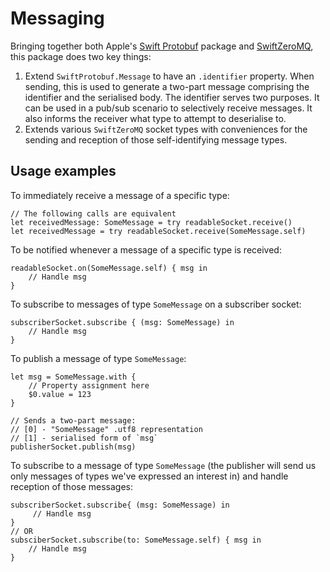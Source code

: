 # Messaging

Bringing together both Apple's [Swift Protobuf][1] package and [SwiftZeroMQ][2], this package does two key things:

1. Extend `SwiftProtobuf.Message` to have an `.identifier` property. When sending, this is used to generate a two-part message comprising the identifier and the serialised body. The identifier serves two purposes. It can be used in a pub/sub scenario to selectively receive messages. It also informs the receiver what type to attempt to deserialise to.
2. Extends various `SwiftZeroMQ` socket types with conveniences for the sending and reception of those self-identifying message types.

[1]: https://github.com/apple/swift-protobuf.git
[2]: https://github.com/ChrisLawther/SwiftZeroMQ

## Usage examples

To immediately receive a message of a specific type:

    // The following calls are equivalent
    let receivedMessage: SomeMessage = try readableSocket.receive()
    let receivedMessage = try readableSocket.receive(SomeMessage.self)
    
To be notified whenever a message of a specific type is received:

    readableSocket.on(SomeMessage.self) { msg in
        // Handle msg
    }

To subscribe to messages of type `SomeMessage` on a subscriber socket:

    subscriberSocket.subscribe { (msg: SomeMessage) in
        // Handle msg
    }

To publish a message of type `SomeMessage`:

    let msg = SomeMessage.with {
        // Property assignment here
        $0.value = 123
    }
    
    // Sends a two-part message:
    // [0] - "SomeMessage" .utf8 representation
    // [1] - serialised form of `msg`
    publisherSocket.publish(msg)

To subscribe to a message of type `SomeMessage` (the publisher will send us only messages of types we've expressed an interest in) and handle reception of those messages:

    subscriberSocket.subscribe{ (msg: SomeMessage) in
         // Handle msg
    }
    // OR
    subsciberSocket.subscribe(to: SomeMessage.self) { msg in
        // Handle msg
    }
